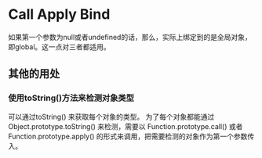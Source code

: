 # Call Apply Bind

如果第一个参数为null或者undefined的话，那么，实际上绑定到的是全局对象，即global。这一点对三者都适用。



## 其他的用处

### 使用toString()方法来检测对象类型

可以通过toString() 来获取每个对象的类型。
为了每个对象都能通过 Object.prototype.toString() 来检测，需要以 Function.prototype.call() 或者 Function.prototype.apply() 的形式来调用，把需要检测的对象作为第一个参数传入。